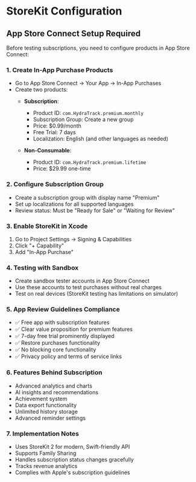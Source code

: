 # StoreKit Configuration

## App Store Connect Setup Required

Before testing subscriptions, you need to configure products in App Store Connect:

### 1. Create In-App Purchase Products
- Go to App Store Connect → Your App → In-App Purchases
- Create two products:
  - **Subscription**: 
    - Product ID: `com.HydraTrack.premium.monthly`
    - Subscription Group: Create a new group
    - Price: $0.99/month
    - Free Trial: 7 days
    - Localization: English (and other languages as needed)
  
  - **Non-Consumable**:
    - Product ID: `com.HydraTrack.premium.lifetime`
    - Price: $29.99 one-time

### 2. Configure Subscription Group
- Create a subscription group with display name "Premium"
- Set up localizations for all supported languages
- Review status: Must be "Ready for Sale" or "Waiting for Review"

### 3. Enable StoreKit in Xcode
1. Go to Project Settings → Signing & Capabilities
2. Click "+ Capability"
3. Add "In-App Purchase"

### 4. Testing with Sandbox
- Create sandbox tester accounts in App Store Connect
- Use these accounts to test purchases without real charges
- Test on real devices (StoreKit testing has limitations on simulator)

### 5. App Review Guidelines Compliance
- ✅ Free app with subscription features
- ✅ Clear value proposition for premium features
- ✅ 7-day free trial prominently displayed
- ✅ Restore purchases functionality
- ✅ No blocking core functionality
- ✅ Privacy policy and terms of service links

### 6. Features Behind Subscription
- Advanced analytics and charts
- AI insights and recommendations
- Achievement system
- Data export functionality
- Unlimited history storage
- Advanced reminder settings

### 7. Implementation Notes
- Uses StoreKit 2 for modern, Swift-friendly API
- Supports Family Sharing
- Handles subscription status changes gracefully
- Tracks revenue analytics
- Complies with Apple's subscription guidelines